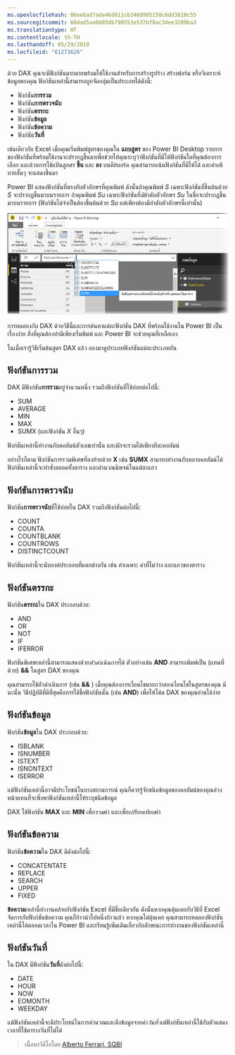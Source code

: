 ```yaml
---
ms.openlocfilehash: 06ee6ad7ade46d811c6340d905150c6dd3810c55
ms.sourcegitcommit: 60dad5aa0d85db790553e537bf8ac34ee3289ba3
ms.translationtype: HT
ms.contentlocale: th-TH
ms.lasthandoff: 05/29/2019
ms.locfileid: "61273626"
---
```

ด้วย DAX คุณจะมีฟังก์ชันมากมายพร้อมให้ใช้งานสำหรับการสร้างรูปร่าง สร้างฟอร์ม หรือวิเคราะห์ข้อมูลของคุณ ฟังก์ชันเหล่านี้สามารถถูกจัดกลุ่มเป็นประเภทได้ดังนี้:

* ฟังก์ชัน**การรวม**
* ฟังก์ชัน**การตรวจนับ**
* ฟังก์ชัน**ตรรกะ**
* ฟังก์ชัน**ข้อมูล**
* ฟังก์ชัน**ข้อความ**
* ฟังก์ชัน**วันที่**

เช่นเดียวกับ Excel เมื่อคุณเริ่มพิมพ์สูตรของคุณใน **แถบสูตร** ของ Power BI Desktop รายการของฟังก์ชันที่พร้อมใช้งานจะปรากฏขึ้นมาเพื่อช่วยให้คุณระบุว่าฟังก์ชันที่มีให้ฟังก์ชันใดที่คุณต้องการเลือก และด้วยการใช้แป้นลูกศร **ขึ้น** และ **ลง** บนคีย์บอร์ด คุณสามารถเน้นฟังก์ชันที่มีให้ได้ และคำอธิบายสั้นๆ จะแสดงขึ้นมา

Power BI แสดงฟังก์ชันที่ตรงกับตัวอักษรที่คุณพิมพ์ ดังนั้นถ้าคุณพิมพ์ *S* เฉพาะฟังก์ชันที่ขึ้นต้นด้วย *S* จะปรากฏขึ้นมาบนรายการ ถ้าคุณพิมพ์ *Su* เฉพาะฟังก์ชันที่*มี*ลำดับตัวอักษร *Su* ในชื่อจะปรากฏขึ้นมาบนรายการ (ฟังก์ชันไม่จำเป็นต้องขึ้นต้นด้วย *Su* แต่เพียงต้องมีลำดับตัวอักษรนี้เท่านั้น)

![](media/7-3-dax-functions/dax-functions_1.png)

การทดลองกับ DAX ด้วยวิธีนี้และการค้นหาแต่ละฟังก์ชัน DAX ที่พร้อมใช้งานใน Power BI เป็นเรื่องง่าย สิ่งที่คุณต้องทำมีเพียงเริ่มพิมพ์ และ Power BI จะช่วยคุณที่เหลือเอง

ในเมื่อเรารู้วิธีเริ่มต้นสูตร DAX แล้ว ลองมาดูประเภทฟังก์ชันแต่ละประเภทกัน

## <a name="aggregation-functions"></a>ฟังก์ชันการรวม
DAX มีฟังก์ชัน**การรวม**อยู่จำนวนหนึ่ง รวมถึงฟังก์ชันที่ใช้บ่อยต่อไปนี้:

* SUM
* AVERAGE
* MIN
* MAX
* SUMX (และฟังก์ชัน *X* อื่นๆ)

ฟังก์ชันเหล่านี้ทำงานกับคอลัมน์ตัวเลขเท่านั้น และมักจะรวมได้เพียงทีละคอลัมน์

อย่างไรก็ตาม ฟังก์ชันการรวมพิเศษที่ลงท้ายด้วย **X** เช่น **SUMX** สามารถทำงานกับหลายคอลัมน์ได้ ฟังก์ชันเหล่านี้จะทำซ้ำตลอดทั้งตาราง และคำนวณนิพจน์ในแต่ละแถว

## <a name="counting-functions"></a>ฟังก์ชันการตรวจนับ
ฟังก์ชัน**การตรวจนับ**ที่ใช้บ่อยใน DAX รวมถึงฟังก์ชันต่อไปนี้:

* COUNT
* COUNTA
* COUNTBLANK
* COUNTROWS
* DISTINCTCOUNT

ฟังก์ชันเหล่านี้จะนับองค์ประกอบที่แตกต่างกัน เช่น ค่าเฉพาะ ค่าที่ไม่ว่าง และแถวของตาราง

## <a name="logical-functions"></a>ฟังก์ชันตรรกะ
ฟังก์ชัน**ตรรกะ**ใน DAX ประกอบด้วย:

* AND
* OR
* NOT
* IF
* IFERROR

ฟังก์ชันพิเศษเหล่านี้สามารถแสดงด้วย*ตัวดำเนินการ*ได้ ตัวอย่างเช่น **AND** สามารถพิมพ์เป็น (แทนที่ด้วย) **&&** ในสูตร DAX ของคุณ

คุณสามารถใช้ตัวดำเนินการ (เช่น **&&** ) เมื่อคุณต้องการเงื่อนไขมากกว่าสองเงื่อนไขในสูตรของคุณ มิฉะนั้น วิธีปฏิบัติที่ดีที่สุดคือการใช้ชื่อฟังก์ชันนั้น (เช่น **AND**) เพื่อให้โค้ด DAX ของคุณอ่านได้ง่าย

## <a name="information-functions"></a>ฟังก์ชันข้อมูล
ฟังก์ชัน**ข้อมูล**ใน DAX ประกอบด้วย:

* ISBLANK
* ISNUMBER
* ISTEXT
* ISNONTEXT
* ISERROR

แม้ฟังก์ชันเหล่านี้อาจมีประโยชน์ในบางสถานการณ์ คุณก็ควรรู้จักชนิดข้อมูลของคอลัมน์ของคุณล่วงหน้าแทนที่จะพึ่งพาฟังก์ชันเหล่านี้ให้ระบุชนิดข้อมูล

DAX ใช้ฟังก์ชัน **MAX** และ **MIN** เพื่อ*รวม*ค่า และเพื่อ*เปรียบเทียบ*ค่า

## <a name="text-functions"></a>ฟังก์ชันข้อความ
ฟังก์ชัน**ข้อความ**ใน DAX มีดังต่อไปนี้:

* CONCATENTATE
* REPLACE
* SEARCH
* UPPER
* FIXED

**ข้อความ**เหล่านี้ทำงานคล้ายกับฟังก์ชัน Excel ที่มีชื่อเดียวกัน ดังนั้นหากคุณคุ้นเคยกับวิธีที่ Excel จัดการกับฟังก์ชันข้อความ คุณก็ก้าวนำไปหนึ่งก้าวแล้ว หากคุณไม่คุ้นเคย คุณสามารถทดลองฟังก์ชันเหล่านี้ได้ตลอดเวลาใน Power BI และเรียนรู้เพิ่มเติมเกี่ยวกับลักษณะการทำงานของฟังก์ชันเหล่านี้

## <a name="date-functions"></a>ฟังก์ชันวันที่
ใน DAX มีฟังก์ชัน**วันที่**ดังต่อไปนี้:

* DATE
* HOUR
* NOW
* EOMONTH
* WEEKDAY

แม้ฟังก์ชันเหล่านี้จะมีประโยชน์ในการคำนวณและดึงข้อมูลจากค่า*วันที่* แต่ฟังก์ชันเหล่านี้ใช้กับตัวแสดงเวลาที่ใช้ตารางวันที่ไม่ได้

> เนื้อหาวิดีโอโดย [Alberto Ferrari, SQBI](http://www.sqlbi.com/learning-dax)
> 
> 

